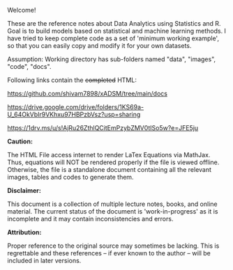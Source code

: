 Welcome! 

These are the reference notes about Data Analytics using Statistics and R. Goal is to build models based on statistical and machine learning methods. I have tried to keep complete code as a set of 'minimum working example', so that you can easily copy and modify it for your own datasets.

Assumption: Working directory has sub-folders named "data", "images", "code", "docs".

Following links contain the ~~completed~~ HTML: 

https://github.com/shivam7898/xADSM/tree/main/docs

https://drive.google.com/drive/folders/1KS69a-U_64OkVbIr9VKhxu97HBPzbVsz?usp=sharing

https://1drv.ms/u/s!AjRu26ZthlQCitEmPzybZMV0tISo5w?e=JFE5ju

**Caution:**

The HTML File access internet to render LaTex Equations via MathJax. Thus, equations will NOT be rendered properly if the file is viewed offline. Otherwise, the file is a standalone document containing all the relevant images, tables and codes to generate them.

**Disclaimer:** 

This document is a collection of multiple lecture notes, books, and online material. The current status of the document is 'work-in-progress' as it is incomplete and it may contain inconsistencies and errors. 

**Attribution:**

Proper reference to the original source may sometimes be lacking. This is regrettable and these references – if ever known to the author – will be included in later versions.

